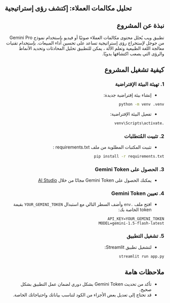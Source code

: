 ##  تحليل مكالمات العملاء: إكتشف رؤى إستراتيجية  

<div dir="rtl">

## نبذة عن المشروع

تطبيق ويب يُحلل محتوى مكالمات العملاء صوتيًا أو فيديو بإستخدام نموذج Gemini Pro من جوجل لإستخراج رؤى إستراتيجية تساعد على تحسين أداء المبيعات.
بإستخدام تقنيات  معالجة اللغة الطبيعية  وتعلم الآلة ، يمكن للتطبيق تحليل  المحادثات  وتحديد  الأنماط  والرؤى  التي يصعب  اكتشافها  يدويًا. 

##  كيفية  تشغيل  المشروع

### 1.  تهيئة  البيئة  الإفتراضية 

-  إنشاء بيئة إفتراضية جديدة:
 ```bash
 python -m venv .venv
 ```
-  تفعيل  البيئة  الإفتراضية:
 ```bash
 .venv\Scripts\activate
 ```
### 2.  تثبيت  المُتطلبات 

-  تثبيت  المكتبات  المطلوبة  من  ملف   requirements.txt :
 ```bash
 pip install -r requirements.txt
 ```
### 3.  الحصول  على  Gemini Token 

-  يمكنك  الحصول على  Gemini Token  مجانًا من خلال  [AI Studio](https://aistudio.google.com/)
###  4.  تعيين  Gemini Token  

-  افتح  ملف  `.env`  وأضف  السطر  التالي  مع  استبدال   `YOUR_GEMINI_TOKEN`   بقيمة   token   الخاصة  بك:
 ```
API_KEY=YOUR_GEMINI_TOKEN
MODEL=gemini-1.5-flash-latest
 ```
### 5.  تشغيل  التطبيق 

-  لتشغيل  تطبيق  Streamlit:
 ```bash
 streamlit run app.py 
 ```
##  ملاحظات  هامة 

- تأكد من  تحديث   Gemini Token  بشكل  دوري  لضمان  عمل  التطبيق  بشكل  صحيح. 
-  قد  تحتاج إلى  تعديل  بعض  الأجزاء  من  الكود  لتناسب  بياناتك  واحتياجاتك  الخاصة. 


</div>
